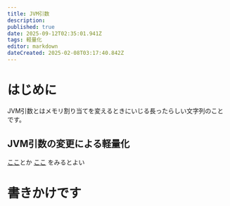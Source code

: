 ```yaml
---
title: JVM引数
description: 
published: true
date: 2025-09-12T02:35:01.941Z
tags: 軽量化
editor: markdown
dateCreated: 2025-02-08T03:17:40.842Z
---
```


# はじめに
JVM引数とはメモリ割り当てを変えるときにいじる長ったらしい文字列のことです。

## JVM引数の変更による軽量化
[ここ](https://github.com/TheUsefulLists/usefulmods/blob/main/JavaArgumentsOptimization.md)とか
[ここ](https://github.com/Mukul1127/Minecraft-Performance-Flags-Benchmarks)
をみるとよい

# 書きかけです